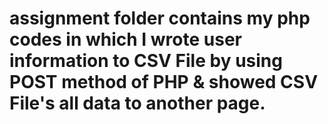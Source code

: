 # assignment folder contains my php codes in which I wrote user information to CSV File by using POST method of PHP & showed CSV File's all data to another page.
